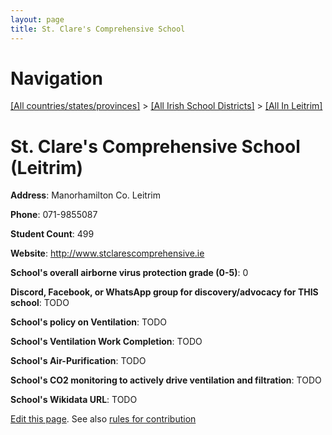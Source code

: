 ```yaml
---
layout: page
title: St. Clare's Comprehensive School
---
```

# Navigation

[[All countries/states/provinces]](../../..) > [[All Irish School Districts]](../..) > [[All In Leitrim]](..)

# St. Clare's Comprehensive School (Leitrim)

**Address**: Manorhamilton Co. Leitrim

**Phone**: 071-9855087

**Student Count**: 499

**Website**: <http://www.stclarescomprehensive.ie>

**School's overall airborne virus protection grade (0-5)**: 0

**Discord, Facebook, or WhatsApp group for discovery/advocacy for THIS school**: TODO

**School's policy on Ventilation**: TODO

**School's Ventilation Work Completion**: TODO

**School's Air-Purification**: TODO

**School's CO2 monitoring to actively drive ventilation and filtration**: TODO

**School's Wikidata URL**: TODO


[Edit this page](https://github.com/ventilate-schools/Ireland/edit/main/./Leitrim/St._Clare's_Comprehensive_School.md). See also [rules for contribution](../../../contribution-rules/)